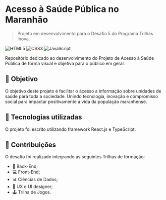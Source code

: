 # Acesso à Saúde Pública no Maranhão 
> Projeto em desenvolvimento para o Desafio 5 do Programa Trilhas Inova. 

![HTML5](https://img.shields.io/badge/HTML5-E34F26?style=flat-square&logo=html5&logoColor=white)
![CSS3](https://img.shields.io/badge/CSS3-1572B6?style=flat-square&logo=css3&logoColor=white)
![JavaScript](https://img.shields.io/badge/JavaScript-F7DF1E?style=flat-square&logo=javascript&logoColor=black)

Repositório dedicado ao desenvolvimento do Projeto de Acesso à Saúde Pública de forma visual e objetiva para o público em geral. 

## 📌 Objetivo
O objetivo deste projeto é facilitar o àcesso a informação sobre unidades de saúde para toda a sociedade. Unindo tecnologia, inovação e compromisso social para impactar positivamente a vida da população maranhense.

## 👾 Tecnologias utilizadas 
O projeto foi escrito utilizando framework React.js e TypeScript. 

## 👥 Contribuições
O desafio foi realizado integrando as seguintes Trilhas de formação: 
- 🧱 Back-End;
- 💻 Front-End;
- 📊 Ciências de Dados; 
- 🎨 UX e UI designer;
- 🕹️ Trilha de Jogos.